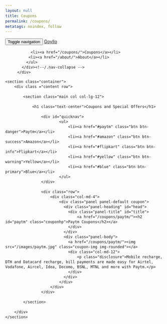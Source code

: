 ```yaml
---
layout: null
title: Coupons
permalink: /coupons/
metatags: noindex, follow
---
```


<!DOCTYPE html>
<html>
<head>
  <meta charset="utf-8">
  <meta http-equiv="X-UA-Compatible" content="IE=edge">
  <meta name="viewport" content="width=device-width, initial-scale=1">
  <title>Coupon Code</title>
  <meta name="description" content="Coupon Code Website and Promo code"/>
  <link rel="canonical" href="https://coupons.goyllo.com">
  <link rel="stylesheet" href="/css/main.css">
  <link rel="stylesheet" href="/css/custom.css">
  <style>
  h2, couponhp{font-size: 20px;font-style: normal; text-align: center;}
  </style>
</head>
<body>
  <nav class="navbar navbar-default navbar-fixed-top">
      <div class="container">
        <div class="navbar-header">
          <button type="button" class="navbar-toggle collapsed" data-toggle="collapse" data-target="#navbar" aria-expanded="false" aria-controls="navbar">
            <span class="sr-only">Toggle navigation</span>
            <span class="icon-bar"></span>
            <span class="icon-bar"></span>
            <span class="icon-bar"></span>
          </button>
          <a class="navbar-brand" href="https://www.goyllo.com">Goyllo</a>
        </div>
        <div id="navbar" class="collapse navbar-collapse">
          <ul class="nav navbar-nav">

			<li><a href="/coupons/">Coupons</a></li>
           <li><a href="/about/">About</a></li>
          </ul>
        </div><!--/.nav-collapse -->
      </div>
</nav>

	<section class="container">
		<div class ="content row">
		
			<section class="main col col-lg-12">
		
				<h1 class="text-center">Coupons and Special Offers</h1>

					<div id="quicknav">
							<ul>
								<li><a href="#paytm" class="btn btn-danger">Paytm</a></li>
								<li><a href="#amazon" class="btn btn-success">Amazon</a></li>
								<li><a href="#flipkart" class="btn btn-info">Flipkart</a></li>
								<li><a href="#yellow" class="btn btn-warning">Yellow</a></li>
								<li><a href="#blue" class="btn btn-primary">Blue</a></li>
							</ul>
					</div>
	
					<div class="row">
						<div class="col-md-4">
							<div class="panel panel-default coupon">
							  <div class="panel-heading" id="head">
								<div class="panel-title" id="title">
									<a href="/coupons/paytm/"><h2 id="paytm" class="couponhp">Paytm Coupons</h2></a>
								</div>
							  </div>
							  <div class="panel-body">
								<a href="/coupons/paytm/"><img src="/images/paytm.jpg" class="coupon-img img-rounded"></a>
								<div class="col-md-12">
									<p class="disclosure">Mobile recharge, DTH and Datacard recharge, bill payments are made easy for Airtel, Vodafone, Aircel, Idea, Docomo, BSNL, MTNL and more with Paytm.</p>
								</div>
							  </div>
							</div>
						</div>
					</div>
		
			</section>
		
		</div>
	</section>
	
</body>

</html>